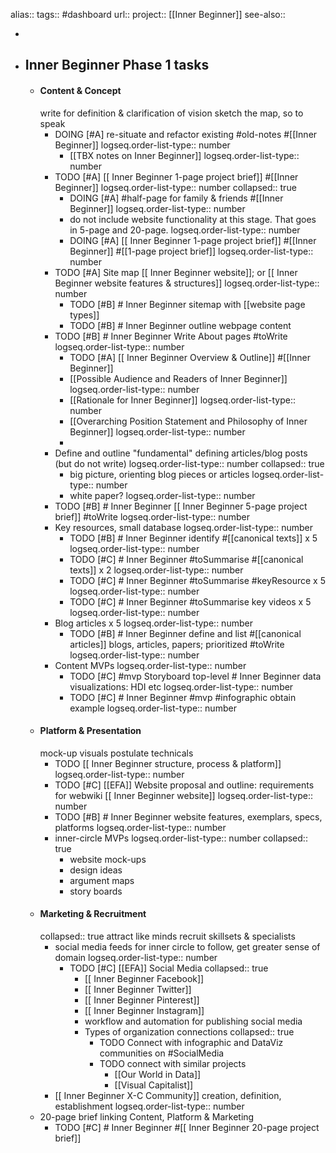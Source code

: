 alias::
tags:: #dashboard 
url:: 
project:: [[Inner Beginner]] 
see-also::

-
- ## Inner Beginner Phase 1 tasks
	- #### Content & Concept
	  write for definition & clarification of vision
	  sketch the map, so to speak
		- DOING [#A] re-situate and refactor existing #old-notes #[[Inner Beginner]]
		  logseq.order-list-type:: number
			- [[TBX notes on Inner Beginner]]
			  logseq.order-list-type:: number
		- TODO [#A] [[ Inner Beginner 1-page project brief]] #[[Inner Beginner]]
		  logseq.order-list-type:: number
		  collapsed:: true
			- DOING [#A] #half-page for family & friends #[[Inner Beginner]]
			  logseq.order-list-type:: number
			- do not include website functionality at this stage. That goes in 5-page and 20-page.
			  logseq.order-list-type:: number
			- DOING [#A] [[ Inner Beginner 1-page project brief]] #[[Inner Beginner]] #[[1-page project brief]]
			  logseq.order-list-type:: number
		- TODO [#A] Site map [[ Inner Beginner website]]; or [[ Inner Beginner website features & structures]]
		  logseq.order-list-type:: number
			- TODO [#B] # Inner Beginner sitemap with [[website page types]]
			- TODO [#B] # Inner Beginner outline webpage content
		- TODO [#B] # Inner Beginner Write About pages #toWrite
		  logseq.order-list-type:: number
			- TODO [#A] [[ Inner Beginner Overview & Outline]] #[[Inner Beginner]]
			- [[Possible Audience and Readers of Inner Beginner]]
			  logseq.order-list-type:: number
			- [[Rationale for Inner Beginner]]
			  logseq.order-list-type:: number
			- [[Overarching Position Statement and Philosophy of Inner Beginner]]
			  logseq.order-list-type:: number
			-
		- Define and outline "fundamental" defining articles/blog posts (but do not write)
		  logseq.order-list-type:: number
		  collapsed:: true
			- big picture, orienting blog pieces or articles
			  logseq.order-list-type:: number
			- white paper?
			  logseq.order-list-type:: number
		- TODO [#B] # Inner Beginner [[ Inner Beginner 5-page project brief]] #toWrite
		  logseq.order-list-type:: number
		- Key resources, small database
		  logseq.order-list-type:: number
			- TODO [#B] # Inner Beginner identify #[[canonical texts]] x 5
			  logseq.order-list-type:: number
			- TODO [#C] # Inner Beginner #toSummarise #[[canonical texts]] x 2
			  logseq.order-list-type:: number
			- TODO [#C] # Inner Beginner #toSummarise #keyResource x 5
			  logseq.order-list-type:: number
			- TODO [#C] # Inner Beginner #toSummarise key videos x 5
			  logseq.order-list-type:: number
		- Blog articles x 5
		  logseq.order-list-type:: number
			- TODO  [#B] # Inner Beginner define and list #[[canonical articles]] blogs, articles, papers; prioritized #toWrite
			  logseq.order-list-type:: number
		- Content MVPs
		  logseq.order-list-type:: number
			- TODO [#C] #mvp Storyboard top-level # Inner Beginner data visualizations: HDI etc
			  logseq.order-list-type:: number
			- TODO [#C] # Inner Beginner #mvp #infographic obtain example
			  logseq.order-list-type:: number
	- #### Platform & Presentation
	  mock-up visuals
	  postulate technicals
		- TODO [[ Inner Beginner structure, process & platform]]
		  logseq.order-list-type:: number
		- TODO [#C] [[EFA]] Website proposal and outline: requirements for webwiki [[ Inner Beginner website]]
		  logseq.order-list-type:: number
		- TODO [#B] # Inner Beginner website features, exemplars, specs, platforms
		  logseq.order-list-type:: number
		- inner-circle MVPs
		  logseq.order-list-type:: number
		  collapsed:: true
			- website mock-ups
			- design ideas
			- argument maps
			- story boards
	- #### Marketing & Recruitment
	  collapsed:: true
	  attract like minds
	  recruit skillsets & specialists
		- social media feeds for inner circle to follow, get greater sense of domain
		  logseq.order-list-type:: number
			- TODO [#C] [[EFA]] Social Media
			  collapsed:: true
				- [[ Inner Beginner Facebook]]
				- [[ Inner Beginner Twitter]]
				- [[ Inner Beginner Pinterest]]
				- [[ Inner Beginner Instagram]]
				- workflow and automation for publishing social media
				- Types of organization connections
				  collapsed:: true
					- TODO Connect with infographic and DataViz communities on #SocialMedia
					- TODO connect with similar projects
						- [[Our World in Data]]
						- [[Visual Capitalist]]
		- [[ Inner Beginner X-C Community]] creation, definition, establishment
		  logseq.order-list-type:: number
	- 20-page brief linking Content, Platform & Marketing
		- TODO [#C] # Inner Beginner #[[ Inner Beginner 20-page project brief]]